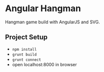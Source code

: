 # Angular Hangman

Hangman game build with AngularJS and SVG.

## Project Setup

- `npm install`
- `grunt build`
- `grunt connect`
- open localhost:8000 in browser

